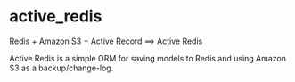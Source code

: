 active_redis
============

Redis + Amazon S3 + Active Record ==> Active Redis


Active Redis is a simple ORM for saving models to Redis and using Amazon S3 as a backup/change-log.
